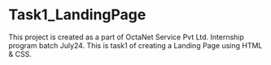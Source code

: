 # Task1_LandingPage
This project is created as a part of OctaNet Service Pvt Ltd. Internship program batch July24. This is task1 of creating a Landing Page using HTML &amp; CSS.
